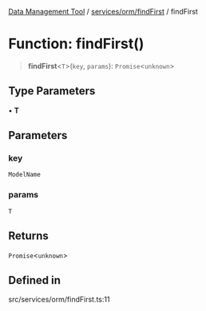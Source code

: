 [Data Management Tool](../../../../index.md) / [services/orm/findFirst](../index.md) / findFirst

# Function: findFirst()

> **findFirst**\<`T`\>(`key`, `params`): `Promise`\<`unknown`\>

## Type Parameters

• **T**

## Parameters

### key

`ModelName`

### params

`T`

## Returns

`Promise`\<`unknown`\>

## Defined in

src/services/orm/findFirst.ts:11
